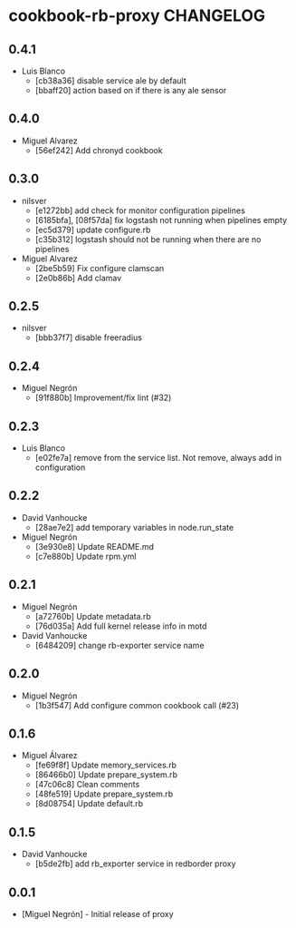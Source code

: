 cookbook-rb-proxy CHANGELOG
===============

## 0.4.1

  - Luis Blanco
    - [cb38a36] disable service ale by default
    - [bbaff20] action based on if there is any ale sensor

## 0.4.0

  - Miguel Alvarez
    - [56ef242] Add chronyd cookbook

## 0.3.0

  - nilsver
    - [e1272bb] add check for monitor configuration pipelines
    - [6185bfa], [08f57da] fix logstash not running when pipelines empty
    - [ec5d379] update configure.rb
    - [c35b312] logstash should not be running when there are no pipelines
  - Miguel Alvarez
    - [2be5b59] Fix configure clamscan
    - [2e0b86b] Add clamav

## 0.2.5

  - nilsver
    - [bbb37f7] disable freeradius

## 0.2.4

  - Miguel Negrón
    - [91f880b] Improvement/fix lint (#32)

## 0.2.3

  - Luis Blanco
    - [e02fe7a] remove from the service list. Not remove, always add in configuration

## 0.2.2

  - David Vanhoucke
    - [28ae7e2] add temporary variables in node.run_state
  - Miguel Negrón
    - [3e930e8] Update README.md
    - [c7e880b] Update rpm.yml

## 0.2.1

  - Miguel Negrón
    - [a72760b] Update metadata.rb
    - [76d035a] Add full kernel release info in motd
  - David Vanhoucke
    - [6484209] change rb-exporter service name

## 0.2.0

  - Miguel Negrón
    - [1b3f547] Add configure common cookbook call (#23)

## 0.1.6

  - Miguel Álvarez
    - [fe69f8f] Update memory_services.rb
    - [86466b0] Update prepare_system.rb
    - [47c06c8] Clean comments
    - [48fe519] Update prepare_system.rb
    - [8d08754] Update default.rb

## 0.1.5

  - David Vanhoucke
    - [b5de2fb] add rb_exporter service in redborder proxy

## 0.0.1
- [Miguel Negrón] - Initial release of proxy
